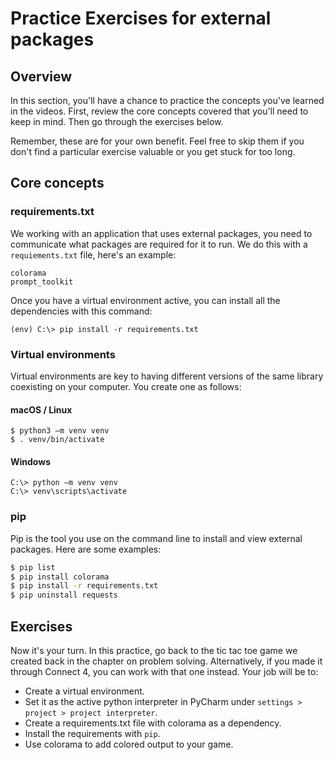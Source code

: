 # Practice Exercises for external packages

## Overview

In this section, you'll have a chance to practice the concepts you've learned in the videos. First, review the core concepts covered that you'll need to keep in mind. Then go through the exercises below. 

Remember, these are for your own benefit. Feel free to skip them if you don't find a particular exercise valuable or you get stuck for too long.

## Core concepts

### requirements.txt

We working with an application that uses external packages, you need to communicate what packages are required for it to run. We do this with a `requiements.txt` file, here's an example:

```
colorama
prompt_toolkit
```

Once you have a virtual environment active, you can install all the dependencies with this command:

```
(env) C:\> pip install -r requirements.txt
```

###  Virtual environments

Virtual environments are key to having different versions of the same library coexisting on your computer. You create one as follows: 

#### macOS / Linux

```
$ python3 –m venv venv
$ . venv/bin/activate
```

#### Windows

```
C:\> python –m venv venv
C:\> venv\scripts\activate
```

### pip

Pip is the tool you use on the command line to install and view external packages. Here are some examples:

```bash
$ pip list
$ pip install colorama
$ pip install -r requirements.txt
$ pip uninstall requests
```

## Exercises

Now it's your turn. In this practice, go back to the tic tac toe game we created back in the chapter on problem solving. Alternatively, if you made it through Connect 4, you can work with that one instead. Your job will be to:

* Create a virtual environment.
* Set it as the active python interpreter in PyCharm under `settings > project > project interpreter`.
* Create a requirements.txt file with colorama as a dependency.
* Install the requirements with `pip`.
* Use colorama to add colored output to your game.